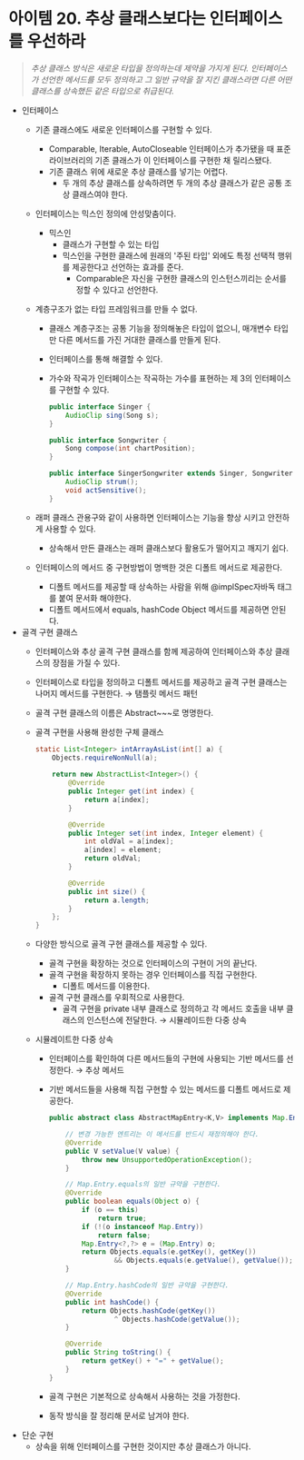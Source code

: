 # 아이템 20. 추상 클래스보다는 인터페이스를 우선하라

> *추상 클래스 방식은 새로운 타입을 정의하는데 제약을 가지게 된다. 인터페이스가 선언한 메서드를 모두 정의하고 그 일반 규약을 잘 지킨 클래스라면 다른 어떤 클래스를 상속했든 같은 타입으로 취급된다.*

- 인터페이스
    - 기존 클래스에도 새로운 인터페이스를 구현할 수 있다.
        - Comparable, Iterable, AutoCloseable 인터페이스가 추가됐을 때 표준 라이브러리의 기존 클래스가 이 인터페이스를 구현한 채 릴리스됐다.
        - 기존 클래스 위에 새로운 추상 클래스를 넣기는 어렵다.
            - 두 개의 추상 클래스를 상속하려면 두 개의 추상 클래스가 같은 공통 조상 클래스여야 한다.
    - 인터페이스는 믹스인 정의에 안성맞춤이다.
        - 믹스인
            - 클래스가 구현할 수 있는 타입
            - 믹스인을 구현한 클래스에 원래의 '주된 타입' 외에도 특정 선택적 행위를 제공한다고 선언하는 효과를 준다.
                - Comparable은 자신을 구현한 클래스의 인스턴스끼리는 순서를 정할 수 있다고 선언한다.
    - 계층구조가 없는 타입 프레임워크를 만들 수 없다.
        - 클래스 계층구조는 공통 기능을 정의해놓은 타입이 없으니, 매개변수 타입만 다른 메서드를 가진 거대한 클래스를 만들게 된다.
        - 인터페이스를 통해 해결할 수 있다.
        - 가수와 작곡가 인터페이스는 작곡하는 가수를 표현하는 제 3의 인터페이스를 구현할 수 있다.

            ```java
            public interface Singer {
                AudioClip sing(Song s);
            }

            public interface Songwriter {
                Song compose(int chartPosition);
            }

            public interface SingerSongwriter extends Singer, Songwriter {
                AudioClip strum();
                void actSensitive();
            }
            ```

    - 래퍼 클래스 관용구와 같이 사용하면 인터페이스는 기능을 향상 시키고 안전하게 사용할 수 있다.
        - 상속해서 만든 클래스는 래퍼 클래스보다 활용도가 떨어지고 깨지기 쉽다.
    - 인터페이스의 메서드 중 구현방법이 명백한 것은 디폴트 메서드로 제공한다.
        - 디폴트 메서드를 제공할 때 상속하는 사람을 위해 @implSpec자바독 태그를 붙여 문서화 해야한다.
        - 디폴트 메서드에서 equals, hashCode Object 메서드를 제공하면 안된다.
- 골격 구현 클래스
    - 인터페이스와 추상 골격 구현 클래스를 함께 제공하여 인터페이스와 추상 클래스의 장점을 가질 수 있다.
    - 인터페이스로 타입을 정의하고 디폴트 메서드를 제공하고 골격 구현 클래스는 나머지 메서드를 구현한다. → 탬플릿 메서드 패턴
    - 골격 구현 클래스의 이름은 Abstract~~~로 명명한다.
    - 골격 구현을 사용해 완성한 구체 클래스

        ```java
        static List<Integer> intArrayAsList(int[] a) {
            Objects.requireNonNull(a);
            
            return new AbstractList<Integer>() {
                @Override
                public Integer get(int index) {
                    return a[index];
                }

                @Override
                public Integer set(int index, Integer element) {
                    int oldVal = a[index];
                    a[index] = element;
                    return oldVal;
                }

                @Override
                public int size() {
                    return a.length;
                }
            };
        }
        ```

    - 다양한 방식으로 골격 구현 클래스를 제공할 수 있다.
        - 골격 구현을 확장하는 것으로 인터페이스의 구현이 거의 끝난다.
        - 골격 구현을 확장하지 못하는 경우 인터페이스를 직접 구현한다.
            - 디폴트 메서드를 이용한다.
        - 골격 구현 클래스를 우회적으로 사용한다.
            - 골격 구현을 private 내부 클래스로 정의하고 각 메서드 호출을 내부 클래스의 인스턴스에 전달한다.
            → 시뮬레이드한 다중 상속
    - 시뮬레이트한 다중 상속
        - 인터페이스를 확인하여 다른 메서드들의 구현에 사용되는 기반 메서드를 선정한다.
        → 추상 메서드
        - 기반 메서드들을 사용해 직접 구현할 수 있는 메서드를 디폴트 메서드로 제공한다.

            ```java
            public abstract class AbstractMapEntry<K,V> implements Map.Entry<K,V> {

                // 변경 가능한 엔트리는 이 메서드를 반드시 재정의해야 한다.
                @Override
                public V setValue(V value) {
                    throw new UnsupportedOperationException();
                }

                // Map.Entry.equals의 일반 규약을 구현한다.
                @Override
                public boolean equals(Object o) {
                    if (o == this)
                        return true;
                    if (!(o instanceof Map.Entry))
                        return false;
                    Map.Entry<?,?> e = (Map.Entry) o;
                    return Objects.equals(e.getKey(), getKey())
                            && Objects.equals(e.getValue(), getValue());
                }

                // Map.Entry.hashCode의 일반 규약을 구현한다.
                @Override
                public int hashCode() {
                    return Objects.hashCode(getKey())
                            ^ Objects.hashCode(getValue());
                }

                @Override
                public String toString() {
                    return getKey() + "=" + getValue();
                }
            }
            ```

        - 골격 구현은 기본적으로 상속해서 사용하는 것을 가정한다.
        - 동작 방식을 잘 정리해 문서로 남겨야 한다.
- 단순 구현
    - 상속을 위해 인터페이스를 구현한 것이지만 추상 클래스가 아니다.